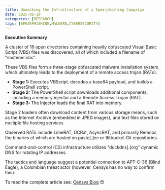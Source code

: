```yaml
---
title: Unmasking the Infrastructure of a Spearphishing Campaign
date: 2025-06-10
categories: [RESEARCH]
tags: [SPEARPHISHING,MALWARE,CYBERSECURITY]
---
```


**Executive Summary**

A cluster of 16 open directories containing heavily obfuscated Visual Basic Script (VBS) files was discovered, all of which included a filename of "sostener.vbs".

These VBS files form a three-stage obfuscated malware installation system, which ultimately leads to the deployment of a remote access trojan (RATs).

- **Stage 1:** Executes VBScript, decodes a base64 payload, and builds a PowerShell script.
- **Stage 2:** The PowerShell script downloads additional components, including a memory injector and a Remote Access Trojan (RAT).
- **Stage 3:** The Injector loads the final RAT into memory.

Stage 2 loaders often download content from various storage means, such as the Internet Archive (embedded in JPEG images), and text files stored on multiple file hosting services.

Observed RATs include LimeRAT, DCRat, AsyncRAT, and primarily Remcos, the binaries of which are hosted on paste[.]ee or Bitbucket Git repositories.

Command-and-control (C2) infrastructure utilizes "duckdns[.]org" dynamic DNS for rotating IP addresses.

The tactics and language suggest a potential connection to APT-C-36 (Blind Eagle), a Colombian threat actor (however, Censys has no way to confirm this).

To read the complete article see: [Censys Blog](https://censys.com/blog/unmasking-the-infrastructure-of-a-spearphishing-campaign) 😊